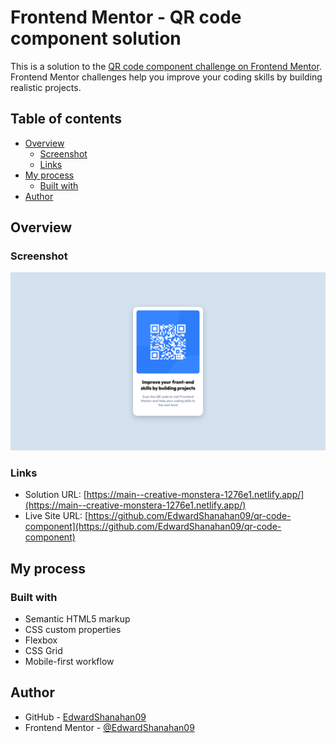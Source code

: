 # Frontend Mentor - QR code component solution

This is a solution to the [QR code component challenge on Frontend Mentor](https://www.frontendmentor.io/challenges/qr-code-component-iux_sIO_H). Frontend Mentor challenges help you improve your coding skills by building realistic projects.

## Table of contents

- [Overview](#overview)
  - [Screenshot](#screenshot)
  - [Links](#links)
- [My process](#my-process)
  - [Built with](#built-with)
- [Author](#author)

## Overview

### Screenshot

![](./design/screenshot.png)

### Links

- Solution URL: [https://main--creative-monstera-1276e1.netlify.app/](https://main--creative-monstera-1276e1.netlify.app/)
- Live Site URL: [https://github.com/EdwardShanahan09/qr-code-component](https://github.com/EdwardShanahan09/qr-code-component)

## My process

### Built with

- Semantic HTML5 markup
- CSS custom properties
- Flexbox
- CSS Grid
- Mobile-first workflow

## Author

- GitHub - [EdwardShanahan09](https://github.com/EdwardShanahan09)
- Frontend Mentor - [@EdwardShanahan09](https://www.frontendmentor.io/profile/EdwardShanahan09)
